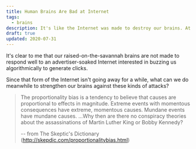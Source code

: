 ```yaml
---
title: Human Brains Are Bad at Internet
tags:
  - brains
description: It's like the Internet was made to destroy our brains. At least, certain forms of it.
draft: true
updated: 2020-07-31
---
```


It's clear to me that our raised-on-the-savannah brains are not made to respond well to an advertiser-soaked Internet interested in buzzing us algorithmically to generate clicks.

Since that form of the Internet isn't going away for a while, what can we do meanwhile to strengthen our brains against these kinds of attacks?

> The proportionality bias is a tendency to believe that causes are proportional to effects in magnitude. Extreme events with momentous consequences have extreme, momentous causes. Mundane events have mundane causes.
> ...Why then are there no conspiracy theories about the assassinations of Martin Luther King or Bobby Kennedy?
>
> -- from The Skeptic's Dictionary (http://skepdic.com/proportionalitybias.html)

